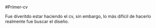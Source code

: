 #Primer-cv

Fue diveritdo estar haciendo el cv, sin embargo, lo más díficil de hacerlo realmente fue buscar el diseño. 